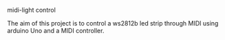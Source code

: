 midi-light control

The aim of this project is to control a ws2812b led strip through MIDI using arduino Uno and a MIDI controller.
